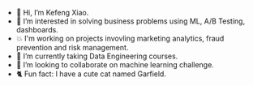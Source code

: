 - 👋 Hi, I’m Kefeng Xiao.
- 👀 I’m interested in solving business problems using ML, A/B Testing, dashboards.
- 💥 I'm working on projects invovling marketing analytics, fraud prevention and risk management.
- 🌱 I’m currently taking Data Engineering courses. 
- 💞️ I’m looking to collaborate on machine learning challenge. 
- 🐈 Fun fact: I have a cute cat named Garfield.

